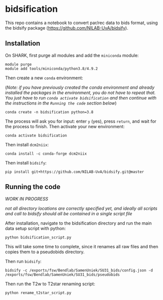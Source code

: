 # bidsification
This repo contains a notebook to convert par/rec data to bids format, using the bidsify package (https://github.com/NILAB-UvA/bidsify).



## Installation

On SHARK, first purge all modules and add the `miniconda` module:

```
module purge
module add tools/miniconda/python3.8/4.9.2
```

Then create a new `conda` environment:

(*Note: if you have previously created the conda environment and already installed the packages in the environment, you do not have to repeat that.*
*You just have to run `conda activate bidsification` and then continue with the instructions in the `Running the code` section below*)

```
conda create -n bidsification python=3.8
```

The process will ask you for input: enter `y` (yes), press `return`, and wait for the process to finish. Then activate your new environment:

```
conda activate bidsification
```

Then install `dcm2niix`:

```
conda install -c conda-forge dcm2niix
```

Then install `bidsify`:

```
pip install git+https://github.com/NILAB-UvA/bidsify.git@master
```

## Running the code

*WORK IN PROGRESS*

*not all directory locations are correctly specified yet, and ideally all scripts and call to bidsify should all be contained in a single script file*

After installation, navigate to the bidsification directory and run the main data setup script with python:

```
python bidsification_script.py
```

This will take some time to complete, since it renames all raw files
and then copies them to a pseudobids directory.

Then run `bidsify`:

```
bidsify -c /exports/fsw/Bendlab/SamenUniek/SU31_bids/config.json -d /exports/fsw/Bendlab/SamenUniek/SU31_bids/pseudobids
```

Then run the T2w to T2star renaming script:

```
python rename_t2star_script.py
```







